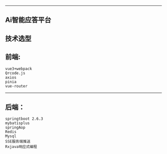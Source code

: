 ------
Ai智能应答平台
------
技术选型 
---
  前端:
---
    vue3+webpack
    Qrcode.js
    axios
    pinia
    vue-router
---
  后端：
---
    springtboot 2.6.3
    mybatisplus
    springAop
    Redis
    Mysql
    SSE服务端推送
    Rxjava响应式编程
  
